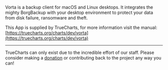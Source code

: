 Vorta is a backup client for macOS and Linux desktops. It integrates the mighty BorgBackup with your desktop environment to protect your data from disk failure, ransomware and theft.

This App is supplied by TrueCharts, for more information visit the manual: [https://truecharts.org/charts/dev/vorta](https://truecharts.org/charts/dev/vorta)

---

TrueCharts can only exist due to the incredible effort of our staff.
Please consider making a [donation](https://truecharts.org/sponsor) or contributing back to the project any way you can!
